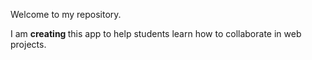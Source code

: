Welcome to my repository.

I am <strong>creating </strong>this app to help students learn how to collaborate in web projects.